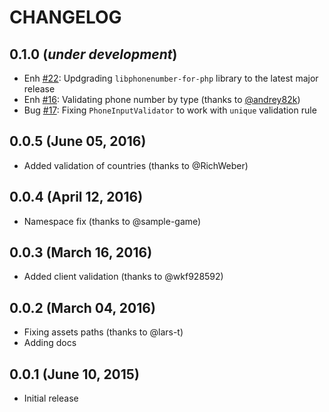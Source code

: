 # CHANGELOG

## 0.1.0 (*under development*)

- Enh [#22](https://github.com/Borales/yii2-phone-input/issues/22): Updgrading `libphonenumber-for-php` library to the latest major release
- Enh [#16](https://github.com/Borales/yii2-phone-input/pull/16): Validating phone number by type (thanks to [@andrey82k](https://github.com/andrey82k))
- Bug [#17](https://github.com/Borales/yii2-phone-input/issues/17): Fixing `PhoneInputValidator` to work with `unique` validation rule

## 0.0.5 (June 05, 2016)

- Added validation of countries (thanks to @RichWeber)

## 0.0.4 (April 12, 2016)

- Namespace fix (thanks to @sample-game)

## 0.0.3 (March 16, 2016)

- Added client validation (thanks to @wkf928592)

## 0.0.2 (March 04, 2016)

- Fixing assets paths (thanks to @lars-t)
- Adding docs

## 0.0.1 (June 10, 2015)

- Initial release
